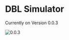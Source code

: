﻿# DBL Simulator

Currently on Version 0.0.3

![0.0.3](https://media.discordapp.net/attachments/147803555665805313/505795264708345878/lpB0JFp.png)
